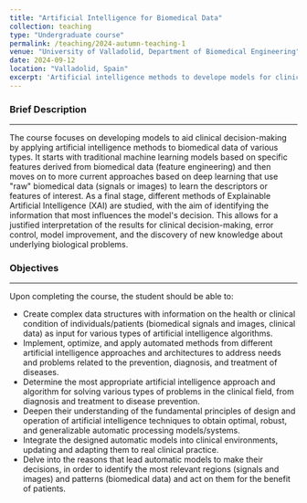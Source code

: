 ```yaml
---
title: "Artificial Intelligence for Biomedical Data"
collection: teaching
type: "Undergraduate course"
permalink: /teaching/2024-autumn-teaching-1
venue: "University of Valladolid, Department of Biomedical Engineering"
date: 2024-09-12
location: "Valladolid, Spain"
excerpt: 'Artificial intelligence methods to develope models for clinical decision-making.'
---
```


### Brief Description
---

The course focuses on developing models to aid clinical decision-making by applying artificial intelligence methods to biomedical data of various types. It starts with traditional machine learning models based on specific features derived from biomedical data (feature engineering) and then moves on to more current approaches based on deep learning that use "raw" biomedical data (signals or images) to learn the descriptors or features of interest. As a final stage, different methods of Explainable Artificial Intelligence (XAI) are studied, with the aim of identifying the information that most influences the model's decision. This allows for a justified interpretation of the results for clinical decision-making, error control, model improvement, and the discovery of new knowledge about underlying biological problems.

### Objectives
---

Upon completing the course, the student should be able to:
- Create complex data structures with information on the health or clinical condition of individuals/patients (biomedical signals and images, clinical data) as input for various types of artificial intelligence algorithms.
- Implement, optimize, and apply automated methods from different artificial intelligence approaches and architectures to address needs and problems related to the prevention, diagnosis, and treatment of diseases.
- Determine the most appropriate artificial intelligence approach and algorithm for solving various types of problems in the clinical field, from diagnosis and treatment to disease prevention.
- Deepen their understanding of the fundamental principles of design and operation of artificial intelligence techniques to obtain optimal, robust, and generalizable automatic processing models/systems.
- Integrate the designed automatic models into clinical environments, updating and adapting them to real clinical practice.
- Delve into the reasons that lead automatic models to make their decisions, in order to identify the most relevant regions (signals and images) and patterns (biomedical data) and act on them for the benefit of patients.

